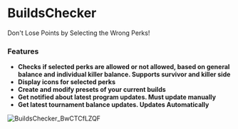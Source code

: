# BuildsChecker
Don't Lose Points by Selecting the Wrong Perks! 

### Features
- **Checks if selected perks are allowed or not allowed, based on general balance and individual killer balance. Supports survivor and killer side**
- **Display icons for selected perks**
- **Create and modify presets of your current builds**
- **Get notified about latest program updates. Must update manually**
- **Get latest tournament balance updates. Updates Automatically**

![BuildsChecker_BwCTCfLZQF](https://user-images.githubusercontent.com/59248568/229740509-0c8ac64f-068d-4be9-942c-f6fc15ec9ec6.png)
